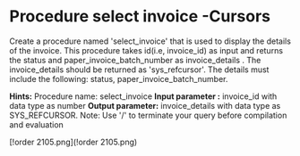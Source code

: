 # Procedure select invoice -Cursors
Create a procedure named 'select_invoice' that is used to display the details of the invoice. This procedure takes id(i.e, invoice_id) as input and returns the status and paper_invoice_batch_number as invoice_details . The invoice_details should be returned as 'sys_refcursor'. The details must include the following: status, paper_invoice_batch_number.

**Hints:** Procedure name: select_invoice
**Input parameter :** invoice_id with data type as number
**Output parameter:** invoice_details with data type as SYS_REFCURSOR.
Note: Use '/' to terminate your query before compilation and evaluation

[!order 2105.png](!order 2105.png)
